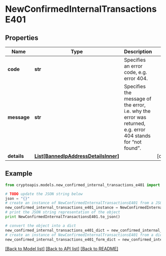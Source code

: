 # NewConfirmedInternalTransactionsE401


## Properties
Name | Type | Description | Notes
------------ | ------------- | ------------- | -------------
**code** | **str** | Specifies an error code, e.g. error 404. | 
**message** | **str** | Specifies the message of the error, i.e. why the error was returned, e.g. error 404 stands for “not found”. | 
**details** | [**List[BannedIpAddressDetailsInner]**](BannedIpAddressDetailsInner.md) |  | [optional] 

## Example

```python
from cryptoapis.models.new_confirmed_internal_transactions_e401 import NewConfirmedInternalTransactionsE401

# TODO update the JSON string below
json = "{}"
# create an instance of NewConfirmedInternalTransactionsE401 from a JSON string
new_confirmed_internal_transactions_e401_instance = NewConfirmedInternalTransactionsE401.from_json(json)
# print the JSON string representation of the object
print NewConfirmedInternalTransactionsE401.to_json()

# convert the object into a dict
new_confirmed_internal_transactions_e401_dict = new_confirmed_internal_transactions_e401_instance.to_dict()
# create an instance of NewConfirmedInternalTransactionsE401 from a dict
new_confirmed_internal_transactions_e401_form_dict = new_confirmed_internal_transactions_e401.from_dict(new_confirmed_internal_transactions_e401_dict)
```
[[Back to Model list]](../README.md#documentation-for-models) [[Back to API list]](../README.md#documentation-for-api-endpoints) [[Back to README]](../README.md)


